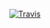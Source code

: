 [![Travis](https://img.shields.io/travis/Sverdel/TaskManager/master.svg?label=travis)](https://travis-ci.org/Sverdel/TaskManager)
